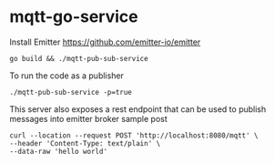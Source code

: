 # mqtt-go-service

Install Emitter https://github.com/emitter-io/emitter

```
go build && ./mqtt-pub-sub-service 
```

To run the code as a publisher 

```
./mqtt-pub-sub-service -p=true
```

This server also exposes a rest endpoint that can be used to publish messages into emitter broker 
sample post 
```
curl --location --request POST 'http://localhost:8080/mqtt' \
--header 'Content-Type: text/plain' \
--data-raw 'hello world'
```
